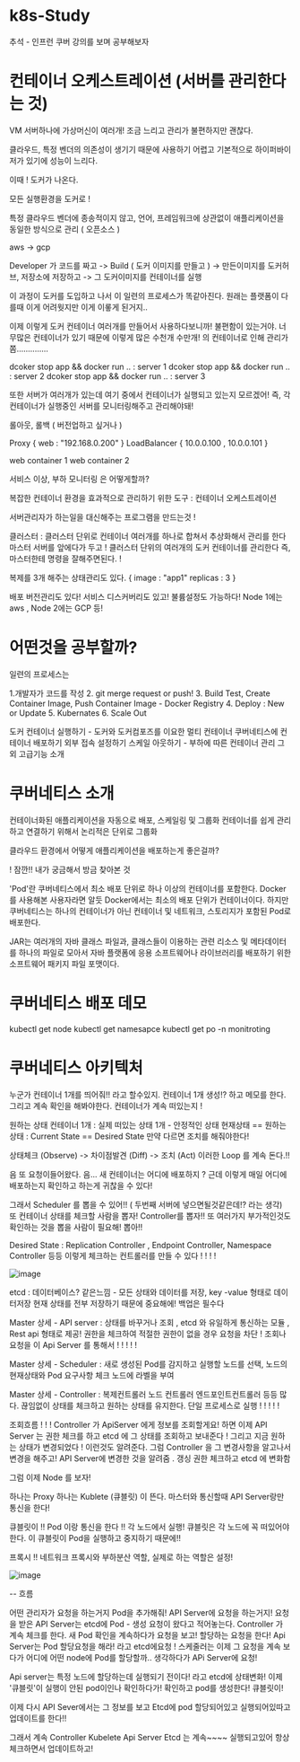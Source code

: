 # k8s-Study
추석 - 인프런 쿠버 강의를 보며 공부해보자



# 컨테이너 오케스트레이션 (서버를 관리한다는 것)

VM
서버하나에 가상머신이 여러개!
조금 느리고 관리가 불편하지만 괜찮다.

클라우드, 특정 벤더의 의존성이 생기기 때문에 사용하기 어렵고
기본적으로 하이퍼바이저가 있기에 성능이 느리다.

이때 !
도커가 나온다.

모든 실행환경을 도커로 !

특정 클라우드 벤더에 종송적이지 않고, 언어, 프레임워크에 상관없이
애플리케이션을 동일한 방식으로 관리 ( 오픈소스 )

aws -> gcp 

Developer 가 코드를 짜고 -> Build ( 도커 이미지를 만들고 ) -> 만든이미지를 도커허브, 저장소에 저장하고 
-> 그 도커이미지를 컨테이너를 실행

이 과정이 도커를 도입하고 나서 이 일련의 프로세스가 똑같아진다. 원래는 플랫폼이 다를때 이게 어려웟지만 이게 이롷게 된거지..


이제 이렇게 도커 컨테이너 여러개를 만들어서 사용하다보니까! 불편함이 있는거야. 너무많은 컨테이너가 있기 때문에
이렇게 많은 수천개 수만개! 의 컨테이너로 인해 관리가쫌..............


dcoker stop app && docker run .. : server 1
dcoker stop app && docker run .. : server 2
dcoker stop app && docker run .. : server 3

또한 서버가 여러개가 있는데 여기 중에서 컨테이너가 실행되고 있는지 모르겠어! 즉, 각 컨테이너가 실행중인 서버를
모니터링해주고 관리해야돼!


롤아웃, 롤백 ( 버전업하고 싶거나 )

Proxy { web : "192.168.0.200"  }
LoadBalancer { 10.0.0.100 , 10.0.0.101 }

web container 1
web container 2


서비스 이상, 부하 모니터링 은 어떻게할까?

복잡한 컨테이너 환경을 효과적으로 관리하기 위한 도구 : 컨테이너 오케스트레이션

서버관리자가 하는일을 대신해주는 프로그램을 만드는것 !

클러스터 : 클러스터 단위로 컨테이너 여러개를 하나로 합쳐서 추상화해서 관리를 한다 
마스터 서버를 앞에다가 두고 ! 클러스터 단위의 여러개의 도커 컨테이너를 관리한다 
즉, 마스터한테 명령을 잘해주면된다. !

복제를 3개 해주는 상태관리도 있다.
{
  image : "app1"
  replicas : 3
}

배포 버전관리도 있다!
서비스 디스커버리도 있고!
불륨설정도 가능하다! Node 1에는 aws , Node 2에는 GCP 등!


# 어떤것을 공부할까?

일련의 프로세스는

1.개발자가 코드를 작성
2. git merge request or push!
3. Build Test, Create Container Image, Push Container Image - Docker Registry 
4. Deploy : New or Update 
5. Kubernates 
6. Scale Out 

도커 컨테이너 실행하기  - 도커와 도커컴포즈를 이요한 멀티 컨테이너 
쿠버네티스에 컨테이너 배포하기 
외부 접속 설정하기
스케일 아웃하기 - 부하에 따른 컨테이너 관리 
그외 고급기능 소개



# 쿠버네티스 소개

컨테이너화된 애플리케이션을 자동으로 배포, 스케일링 및 그룹화
컨테이너를 쉽게 관리하고 연결하기 위해서 논리적은 단위로 그룹화


클라우드 환경에서 어떻게 애플리케이션을 배포하는게 좋은걸까?

! 잠깐!! 내가 궁금해서 방금 찾아본 것 

'Pod'란 쿠버네티스에서 최소 배포 단위로 하나 이상의 컨테이너를 포함한다. Docker를 사용해본 사용자라면 알듯 Docker에서는 최소의 배포 단위가 컨테이너이다. 하지만 쿠버네티스는 하나의 컨테이너가 아닌 컨테이너 및 네트워크, 스토리지가 포함된 Pod로 배포한다.

JAR는 여러개의 자바 클래스 파일과, 클래스들이 이용하는 관련 리소스 및 메타데이터를 하나의 파일로 모아서 자바 플랫폼에 응용 소프트웨어나 라이브러리를 배포하기 위한 소프트웨어 패키지 파일 포맷이다.


# 쿠버네티스 배포 데모

kubectl get node
kubectl get namesapce 
kubectl get po -n monitroting



# 쿠버네티스 아키텍처 

누군가 컨테이너 1개를 띄어줘!! 라고 할수있지.
컨테이너 1개 생성!? 하고 메모를 한다.
그리고 계속 확인을 해봐야한다. 컨테이너가 계속 떠있는지 !

원하는 상태 컨테이너 1개 : 실제 떠있는 상태 1개 - 안정적인 상태
현재상태 == 원하는 상태  : Current State == Desired State
만약 다르면 조치를 해줘야한다! 

상태체크 (Observe) -> 차이점발견 (Diff) -> 조치 (Act)
이러한 Loop 를 계속 돈다.!!


음 또 요청이들어왔다. 음... 새 컨테이너는 어디에 배포하지 ?
근데 이렇게 매일 어디에 배포하는지 확인하고 하는게 귀찮을 수 있다!

그래서 Scheduler 를 뽑을 수 있어!! ( 두번째 서버에 넣으면될것같은데!? 라는 생각)
또 컨테이너 상태를 체크할 사람을 뽑자! Controller를 뽑자!!
또 여러가지 부가적인것도 확인하는 것을 뽑을 사람이 필요해! 뽑아!!


Desired State : Replication Controller , Endpoint Controller, Namespace Controller 등등 
이렇게 체크하는 컨트롤러를 만들 수 있다 ! ! ! ! 

![image](https://user-images.githubusercontent.com/86240112/133997340-320b99c6-c1ee-4855-9668-fb80aaef6bed.png)

etcd : 데이터베이스? 같은느낌 - 모든 상태와 데이터를 저장, key -value 형태로 데이터저장 
현재 상태를 전부 저장하기 때문에 중요해에! 백업은 필수다 

Master 상세 - API server : 상태를 바꾸거나 조회 , etcd 와 유일하게 통신하는 모듈 , Rest api 형태로 제공!
권한을 체크하여 적절한 권한이 없을 경우 요청을 차단 ! 조회나 요청을 이 Api Server 를 통해서 ! ! ! ! !

Master 상세 - Scheduler : 새로 생성된 Pod를 감지하고 실행할 노드를 선택, 노드의 현재상태와 Pod 요구사항 체크
노드에 라벨을 부여


Master 상세 - Controller : 복제컨트롤러 노드 컨트롤러 엔드포인트컨트롤러 등등 많다. 끊임없이 상태를 체크하고 원하는 상태를 유지한다. 단일 프로세스로 실행 ! ! ! ! ! 


조회흐름 ! ! ! Controller 가 ApiServer 에게 정보를 조회할게요! 하면 이제 API Server 는 권한 체크를 하고 etcd 에 그 상태를 조회하고 보내준다 ! 그리고 지금 원하는 상태가 변경되었다 ! 이런것도 알려준다. 
그럼 Controller 을 그 변경사항을 알고나서 변경을 해주고! API Server에 변경한 것을 알려줌 . 갱싱 권한 체크하고 etcd 에 변화함


그럼 이제 Node 를 보자!

하나는 Proxy 하나는 Kublete (큐블릿) 이 뜬다.
마스터와 통신할때 API Server랑만 통신을 한다!

큐블릿이 !! Pod 이랑 통신을 한다 !!
각 노드에서 실행!
큐블릿은 각 노드에 꼭 떠있어야한다. 이 큐블릿이 Pod을 실행하고 중지하기 때문에!! 

프록시 !! 네트워크 프록시와 부하분산 역할, 실제로 하는 역할은 설정! 

![image](https://user-images.githubusercontent.com/86240112/133998321-ef07d63b-472b-45a2-bffb-0a26118929e9.png)


-- 흐름

어떤 관리자가 요청을 하는거지 Pod을 추가해줘!
API Server에 요청을 하는거지!
요청을 받은 API Server는 etcd에 Pod - 생성 요청이 왔다고 적어놓는다.
Controller 가 계속 체크를 한다. 새 Pod 확인을 계속하다가 요청을 보고! 할당하는 요청을 한다!
Api Server는 Pod 할당요청을 해라! 라고 etcd에요청 !
스케줄러는 이제 그 요청을 계속 보다가 어디에 어떤 node에 Pod를 할당할까.. 생각하다가 APi Server에 요청!

Api server는 특정 노드에 할당하는데 실행되기 전이다! 라고 etcd에 상태변화!
이제 '큐블릿'이 실행이 안된 pod이인나 확인하다가! 확인하고 pod를 생성한다! 큐블릿이!

이제 다시 API Sever에서는 그 정보를 보고 Etcd에 pod 할당되어있고 실행되어있따고 업데이트를 한다!!

그래서 계속 Controller Kubelete Api Server Etcd 는 계속~~~~ 실행되고있어 항상 체크하면서 업데이트하고!




































































